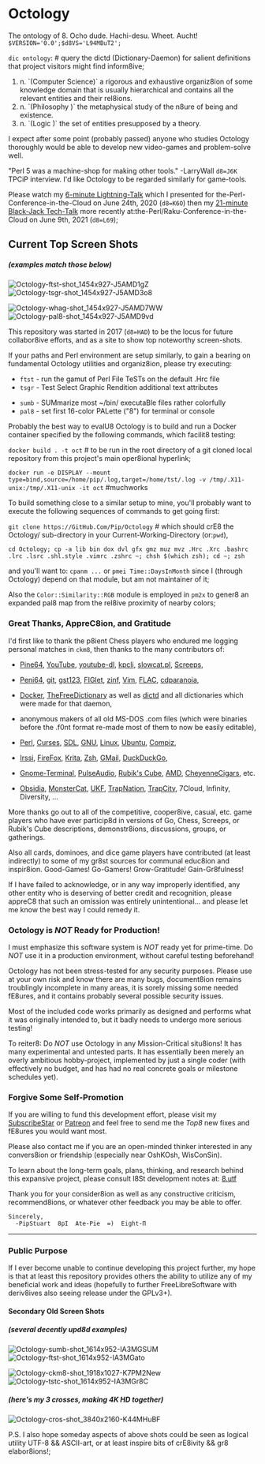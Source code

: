 #    Octology
 The ontology of 8. Ocho dude. Hachi-desu. Wheet. Aucht! `$VERSION='0.0';$d8VS='L94MBuT2';`

`dic ontology`:  # query the dictd (Dictionary-Daemon) for salient definitions that project visitors might find inform8ive;

<ol><li>n. `(Computer Science)` a rigorous and exhaustive organiz8ion of some knowledge domain that is usually hierarchical
      and contains all the relevant entities and their rel8ions.</li>
    <li>n. `(Philosophy      )` the metaphysical study of the n8ure of being and existence.</li>
    <li>n. `(Logic           )` the set of entities presupposed by a theory.</li>
</ol>

I expect after some point (probably passed) anyone who studies Octology thoroughly would be able to develop new video-games and problem-solve well.

"Perl 5 was a machine-shop for making other tools." -LarryWall `d8=J6K` TPCiP interview. I'd like Octology to be regarded similarly for game-tools.

Please watch my [6-minute Lightning-Talk](https://YouTu.be/Oul8KrS7TQk) which I presented for the-Perl-Conference-in-the-Cloud on June 24th, 2020 (`d8=K6O`)
 then my [21-minute Black-Jack Tech-Talk](https://YouTu.be/FgS6IXq-xVE) more recently at:the-Perl/Raku-Conference-in-the-Cloud on June  9th, 2021 (`d8=L69`);

<!-- # Hopefully I won't remain off-line for too long && won't need to try to explain my potential absence with these drafted details below here. We'll see;
On August 24th, 2021 (`d8=L8O`) my old NetGear Cable-Modem/Router stopped working. This stranded me basically Off8Line at home (with only GalaxyS8 phone on).
I've attempted to obtain and setup a replacement without success so far, and now it's September and I'm not sure how or when I'll become able to re-connect.

This may be my last upd8 for probably quite a while ahead, since only Wolf values what I do. I can barely afford to maintain computers at home anymore.
Ken, Chun, and Akuma won't boot. Ryu and Oni languish. I hoped Octology would make waves, but it hasn't. I've done what I could, but may be done!  =( ; -->

<!-- even though of course originally above command && below screen shot lists were each Top8, they're now more focused on just most public Top6 or 4 ; -->
## Current Top Screen Shots
##### (*examples match those below*)
![Octology-ftst-shot_1454x927-J5AMD1gZ](https://github.com/pip/Octology/raw/master/gfx/sho/Octology-ftst-shot_1454x927-J5AMD1gZ.png "Octology-ftst-J5AMD1gZ")
![Octology-tsgr-shot_1454x927-J5AMD3o8](https://github.com/pip/Octology/raw/master/gfx/sho/Octology-tsgr-shot_1454x927-J5AMD3o8.png "Octology-tsgr-J5AMD3o8")
<!--![Octology-sumb-shot_1614x952-IA3MGSUM](https://github.com/pip/Octology/raw/master/gfx/sho/Octology-sumb-shot_1614x952-IA3MGSUM.png "Octology-sumb-IA3MGSUM")
![Octology-tstn-shot_1614x952-HC8L7J3A](https://github.com/pip/Octology/raw/master/gfx/sho/Octology-tstn-shot_1614x952-HC8L7J3A.png "Octology-tstn-HC8L7J3A")
![Octology-8plc-shot_1454x977-I9MM6MMI](https://github.com/pip/Octology/raw/master/gfx/sho/Octology-8plc-shot_1454x977-I9MM6MMI.png "Octology-8plc-I9MM6MMI")-->
<!--[Octology-reph-shot_1614x952-I8RM8qV8](https://github.com/pip/Octology/raw/master/gfx/sho/Octology-reph-shot_1614x952-I8RM8qV8.png "Octo-reph-I8RM8qV8")-->

![Octology-whag-shot_1454x927-J5AMD7WW](https://github.com/pip/Octology/raw/master/gfx/sho/Octology-whag-shot_1454x927-J5AMD7WW.png "Octology-whag-J5AMD7WW")
![Octology-pal8-shot_1454x927-J5AMD9vd](https://github.com/pip/Octology/raw/master/gfx/sho/Octology-pal8-shot_1454x927-J5AMD9vd.png "Octology-pal8-J5AMD9vd")
<!--![Octology-gnp8-shot_1614x902-HBBLKDgD](https://github.com/pip/Octology/raw/master/gfx/sho/Octology-gnp8-shot_1614x902-HBBLKDgD.png "Octology-gnp8-HBBLKDgD")
![Octology-g3Ob-shot_1614x952-I8QMCFLC](https://github.com/pip/Octology/raw/master/gfx/sho/Octology-g3Ob-shot_1614x952-I8QMCFLC.png "Octology-g3Ob-I8QMCFLC")
![Octology-calN-shot_1294x914-I46MK8B8](https://github.com/pip/Octology/raw/master/gfx/sho/Octology-calN-shot_1294x914-I46MK8B8.png "Octology-calN-I46MK8B8")-->
<!-- show  tstc short after lsd8 ~ && reso spec HD pre Pi color greps elabor8 aliases,fully amidst reph new crystal clarity layers of some transparency now;-->

This repository was started in 2017 (`d8=HAD`) to be the locus for future collabor8ive efforts, and as a site to show top noteworthy screen-shots.

If your paths and Perl environment are setup similarly, to gain a bearing on fundamental Octology utilities and organiz8ion, please try executing:

 * `ftst` - run the gamut of Perl File TeSTs on the default .Hrc file
 * `tsgr` - Test Select Graphic Rendition additional text attributes
<!--
 * `tstn ` - TeST Navig8ion of A-Star algorithm in Screeps 50x50 maps
 * `tstc ` - TeST c8 Col8 color8ion classic representation progression-->
<!-- * `tsgr` - Test Select Graphic Rendition additional text attributes
 * `wh auu acs ai g grp psag pe` - show a basic colored list of very useful GNU/Linux aliases-->

 * `sumb` - SUMmarize most ~/bin/ executaBle files rather colorfully
 * `pal8` - set first 16-color PALette ("8") for terminal or console
<!-- * `gnp8 ` - GeNerate a complete Pal8 mapping of b64 into 256-colors
 * `calN ` - display a CALeNdar of the colored d8-based recent Years-->
<!-- * `lodH ` - LOaD ~/.Hrc d8a-file to parse and print colorized fields-->

Probably the best way to evalU8 Octology is to build and run a Docker container specified by the following commands, which facilit8 testing:

  `docker build . -t oct`  # to be run in the root directory of a git cloned local repository from this project's main oper8ional hyperlink;

  `docker run -e DISPLAY --mount type=bind,source=/home/pip/.log,target=/home/tst/.log -v /tmp/.X11-unix:/tmp/.X11-unix -it oct`  #muchworks

To build something close to a similar setup to mine, you'll probably want to execute the following sequences of commands to get going first:

  `git clone https://GitHub.Com/Pip/Octology`  # which should crE8 the Octology/ sub-directory in your Current-Working-Directory (or:`pwd`),

  `cd Octology; cp -a lib bin dox dvl gfx gmz muz mvz .Hrc .Xrc .bashrc .lrc .lsrc .shl.style .vimrc .zshrc ~; chsh $(which zsh); cd ~; zsh`

  and you'll want to: `cpanm ...` or `pmei Time::DaysInMonth` since I (through Octology) depend on that module, but am not maintainer of it;

  Also the `Color::Similarity::RGB` module is employed in `pm2x` to gener8 an expanded pal8 map from the rel8ive proximity of nearby colors;

### Great Thanks, AppreC8ion, and Gratitude
I'd first like to thank the p8ient Chess players who endured me logging personal matches in `ckm8`, then thanks to the many contributors of:

  * [Pine64](https://pine64.org), [YouTube](https://youtu.be), [youtube-dl](https://youtube-dl.org), [kpcli](https://kpcli.sourceforge.net),
  [slowcat.pl](http://artscene.textfiles.com/viewers/linux/slowcat.pl), [Screeps](https://screeps.com),

  * [Peni64](https://peni64.org), [git](https://git-scm.com), [gst123](https://github.com/swesterfeld/gst123), [FIGlet](http://www.figlet.org),
  [zinf](http://zinf.org), [Vim](https://www.vim.org), [FLAC](https://xiph.org/flac), [cdparanoia](https://xiph.org/paranoia),

  * [Docker](https://hub.docker.com), [TheFreeDictionary](https://thefreedictionary.com) as well as
  [dictd](https://en.wikipedia.org/wiki/DICT) and all dictionaries which were made for that daemon,

  * anonymous makers of all old MS-DOS .com files (which were binaries before the .f0nt format re-made most of them to now be easily editable),

  * [Perl](https://www.perl.org), [Curses](https://metacpan.org/pod/Curses), [SDL](https://libsdl.org), [GNU](https://gnu.org),
  [Linux](https://www.kernel.org), [Ubuntu](https://ubuntu.com), [Compiz](http://www.compiz.org),

  * [Irssi](https://irssi.org), [FireFox](https://www.mozilla.org/en-US/firefox), [Krita](https://krita.org/en),
  [Zsh](https://www.zsh.org), [GMail](https://gmail.com), [DuckDuckGo](https://duckduckgo.com),

  * [Gnome-Terminal](https://wiki.gnome.org/Apps/Terminal), [PulseAudio](https://www.freedesktop.org/wiki/Software/PulseAudio),
  [Rubik's Cube](https://www.rubiks.com), [AMD](https://www.amd.com/en), [CheyenneCigars](https://CheyenneCigars.Com), etc.

  * [Obsidia](https://www.youtube.com/user/ObsidiaMedia), [MonsterCat](https://youtube.com/user/MonstercatMedia), [UKF](https://youtube.com/user/UKFDubstep),
  [TrapNation](https://www.youtube.com/user/AllTrapNation), [TrapCity](https://youtube.com/user/OfficialTrapCity), 7Cloud, Infinity, Diversity, ...

More thanks go out to all of the competitive, cooper8ive, casual, etc. game players who have ever particip8d in versions of Go, Chess, Screeps, or Rubik's Cube
  descriptions, demonstr8ions, discussions, groups, or gatherings.

Also all cards, dominoes, and dice game players have contributed (at least indirectly) to some of my gr8st sources for communal educ8ion and inspir8ion.
  Good-Games! Go-Gamers! Grow-Gratitude! Gain-Gr8fulness!

If I have failed to acknowledge, or in any way improperly identified, any other entity who is deserving of better credit and recognition, please appreC8
  that such an omission was entirely unintentional... and please let me know the best way I could remedy it.

### Octology is *NOT* Ready for Production!

I must emphasize this software system is *NOT* ready yet for prime-time. Do *NOT* use it in a production environment, without careful testing beforehand!

Octology has not been stress-tested for any security purposes. Please use at your own risk and know there are many bugs, document8ion remains troublingly
  incomplete in many areas, it is sorely missing some needed fE8ures, and it contains probably several possible security issues.

Most of the included code works primarily as designed and performs what it was originally intended to, but it badly needs to undergo more serious testing!

To reiter8: Do *NOT* use Octology in any Mission-Critical situ8ions! It has many experimental and untested parts. It has essentially been merely an overly
  ambitious hobby-project, implemented by just a single coder (with effectively no budget, and has had no real concrete goals or milestone schedules yet).

### Forgive Some Self-Promotion
If you are willing to fund this development effort, please visit my [SubscribeStar](https://SubscribeStar.Com/Pip "Pip's Octology SubscribeStar Page")
  or                                                                      [Patreon](https://patreon.com/PipStuart "Pip's Octology Patreon       Page")
  and feel free to send me the *Top8* new fixes and fE8ures you would want most.

Please also contact me if you are an open-minded thinker interested in any convers8ion or friendship (especially near OshKOsh, WisConSin).

To learn about the long-term goals, plans, thinking, and research behind this expansive project, please consult l8St development notes at:
  [8.utf](https://github.com/pip/Octology/blob/master/dox/2du/8.utf "dox/2du/8.utf")

Thank you for your consider8ion as well as any constructive criticism, recommend8ions, or whatever other feedback you may be able to offer.
```
Sincerely,
  -PipStuart  8pI  Ate-Pie  =)  Eight-Π
```
---
### Public Purpose
If I ever become unable to continue developing this project further, my hope is that at least this repository provides others the ability to
  utilize any of my beneficial work and ideas (hopefully to further FreeLibreSoftware with deriv8ives also seeing release under the GPLv3+).

#### Secondary Old Screen Shots
##### (*several decently upd8d examples*)
<!--![Octology-8trm-shot_1280x800-IA3MHsum](https://github.com/pip/Octology/raw/master/gfx/sho/Octology-8trm-shot_1280x800-IA3MHsum.png "Octology-8trm-IA3MHsum")
![Octology-8trm-shot_1280x800-HBBLK762](https://github.com/pip/Octology/raw/master/gfx/sho/Octology-8trm-shot_1280x800-HBBLK762.png "Octology-8trm-HBBLK762")-->
![Octology-sumb-shot_1614x952-IA3MGSUM](https://github.com/pip/Octology/raw/master/gfx/sho/Octology-sumb-shot_1614x952-IA3MGSUM.png "Octology-sumb-IA3MGSUM")
![Octology-ftst-shot_1614x952-IA3MGato](https://github.com/pip/Octology/raw/master/gfx/sho/Octology-ftst-shot_1614x952-IA3MGato.png "Octology-ftst-IA3MGato")

![Octology-ckm8-shot_1918x1027-K7PM2New](https://github.com/pip/Octology/raw/master/gfx/sho/Octology-ckm8-shot_1918x1027-K7PM2New.png "Octology-ckm8-K7PM2New")
![Octology-tstc-shot_1614x952-IA3MGr8C](https://github.com/pip/Octology/raw/master/gfx/sho/Octology-tstc-shot_1614x952-IA3MGr8C.png "Octology-tstc-IA3MGr8C")
<!--![Octology-dic8-shot_1614x902-HAOM900M](https://github.com/pip/Octology/raw/master/gfx/sho/Octology-dic8-shot_1614x902-HAOM900M.png "Octology-dic8-HAOM900M")-->

<!-- (*here's my 3 screens, almost to 4K HD*)
![Octology-3Obs-shot_5760x1080-I9HMG3Ob](https://github.com/pip/Octology/raw/master/gfx/sho/Octology-3Obs-shot_5760x1080-I9HMG3Ob.png "Octology-3Obs-I9HMG3Ob")
  -->
##### (*here's my 3 crosses, making 4K HD together*)
![Octology-cros-shot_3840x2160-K44MHuBF](https://github.com/pip/Octology/raw/master/gfx/sho/Octology-cros-shot_3840x2160-K44MHuBF.png "Octology-cros-K44MHuBF")

P.S. I also hope someday aspects of above shots could be seen as logical utility UTF-8 && ASCII-art, or at least inspire bits of crE8ivity && gr8 elabor8ions!;
